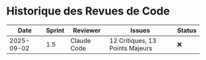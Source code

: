 # Historique des Revues de Code

| Date | Sprint | Reviewer | Issues | Status |
|------|--------|----------|---------|---------|
| 2025-09-02 | 1.5 | Claude Code | 12 Critiques, 13 Points Majeurs | ❌ |